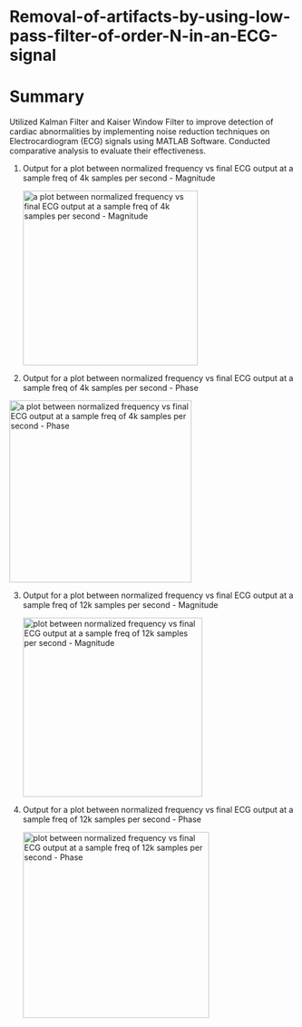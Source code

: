 # Removal-of-artifacts-by-using-low-pass-filter-of-order-N-in-an-ECG-signal

# Summary

Utilized Kalman Filter and Kaiser Window Filter to improve detection of cardiac abnormalities by implementing noise reduction techniques on Electrocardiogram (ECG) signals using MATLAB Software. Conducted comparative analysis to evaluate their effectiveness.

1. Output for a plot between normalized frequency vs final ECG output at a sample freq of 4k samples per second - Magnitude

   <img width="308" alt="a plot between normalized frequency vs final ECG output at a sample freq of 4k samples per second - Magnitude" src="https://github.com/user-attachments/assets/27b10f6b-7b94-4433-872a-136fa118f5cc">

2.  Output for a plot between normalized frequency vs final ECG output at a sample freq of 4k samples per second - Phase

   <img width="321" alt="a plot between normalized frequency vs final ECG output at a sample freq of 4k samples per second - Phase" src="https://github.com/user-attachments/assets/0b9daeb0-8302-4c59-ae3f-4f299d814db6">

3. Output for a plot between normalized frequency vs final ECG output at a sample freq of 12k samples per second - Magnitude

   <img width="316" alt="plot between normalized frequency vs final ECG output at a sample freq of 12k samples per second - Magnitude" src="https://github.com/user-attachments/assets/f96ab0c8-5d1f-432f-9de8-b8cbb111be51">

4. Output for a plot between normalized frequency vs final ECG output at a sample freq of 12k samples per second - Phase

   <img width="328" alt="plot between normalized frequency vs final ECG output at a sample freq of 12k samples per second - Phase" src="https://github.com/user-attachments/assets/8b4df263-92ea-4354-934c-40d352db3e34">
